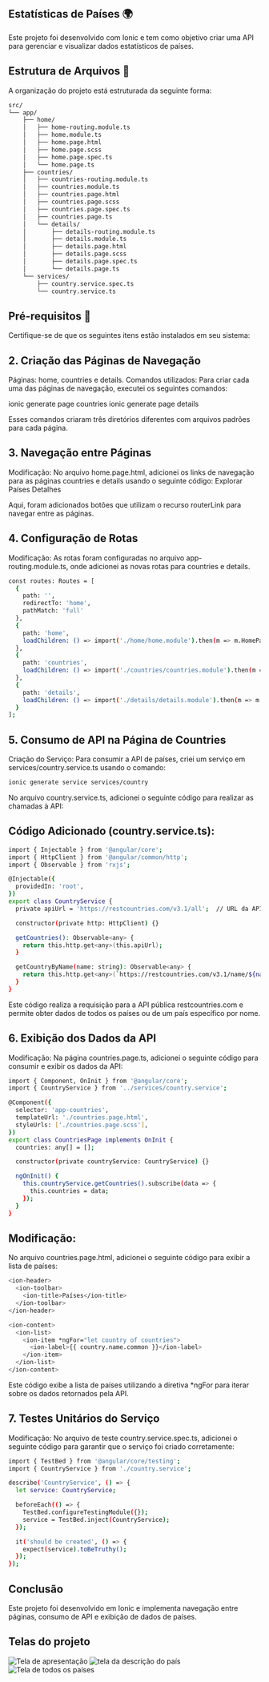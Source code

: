 ## Estatísticas de Países 🌍

Este projeto foi desenvolvido com Ionic e tem como objetivo criar uma API para gerenciar e visualizar dados estatísticos de países.

## Estrutura de Arquivos 📄

A organização do projeto está estruturada da seguinte forma:

```bash
src/
└── app/
    ├── home/
    │   ├── home-routing.module.ts
    │   ├── home.module.ts
    │   ├── home.page.html
    │   ├── home.page.scss
    │   ├── home.page.spec.ts
    │   └── home.page.ts
    ├── countries/
    │   ├── countries-routing.module.ts
    │   ├── countries.module.ts
    │   ├── countries.page.html
    │   ├── countries.page.scss
    │   ├── countries.page.spec.ts
    │   ├── countries.page.ts
    │   └── details/
    │       ├── details-routing.module.ts
    │       ├── details.module.ts
    │       ├── details.page.html
    │       ├── details.page.scss
    │       ├── details.page.spec.ts
    │       └── details.page.ts
    └── services/
        ├── country.service.spec.ts
        └── country.service.ts
```
## Pré-requisitos 🔧
Certifique-se de que os seguintes itens estão instalados em seu sistema:

## 2. Criação das Páginas de Navegação
Páginas: home, countries e details.
Comandos utilizados:
Para criar cada uma das páginas de navegação, executei os seguintes comandos:

ionic generate page countries
ionic generate page details

Esses comandos criaram três diretórios diferentes com arquivos padrões para cada página.

## 3. Navegação entre Páginas
Modificação:
No arquivo home.page.html, adicionei os links de navegação para as páginas countries e details usando o seguinte código:
<ion-content>
  <ion-button expand="full" routerLink="/countries">Explorar Países</ion-button>
  <ion-button expand="full" routerLink="/details">Detalhes</ion-button>
</ion-content>

Aqui, foram adicionados botões que utilizam o recurso routerLink para navegar entre as páginas.

## 4. Configuração de Rotas
Modificação:
As rotas foram configuradas no arquivo app-routing.module.ts, onde adicionei as novas rotas para countries e details.

```bash
const routes: Routes = [
  {
    path: '',
    redirectTo: 'home',
    pathMatch: 'full'
  },
  {
    path: 'home',
    loadChildren: () => import('./home/home.module').then(m => m.HomePageModule)
  },
  {
    path: 'countries',
    loadChildren: () => import('./countries/countries.module').then(m => m.CountriesPageModule)
  },
  {
    path: 'details',
    loadChildren: () => import('./details/details.module').then(m => m.DetailsPageModule)
  }
];
```
## 5. Consumo de API na Página de Countries
Criação do Serviço:
Para consumir a API de países, criei um serviço em services/country.service.ts usando o comando:

```bash
ionic generate service services/country
```

No arquivo country.service.ts, adicionei o seguinte código para realizar as chamadas à API:

## Código Adicionado (country.service.ts):

```bash
import { Injectable } from '@angular/core';
import { HttpClient } from '@angular/common/http';
import { Observable } from 'rxjs';

@Injectable({
  providedIn: 'root',
})
export class CountryService {
  private apiUrl = 'https://restcountries.com/v3.1/all';  // URL da API

  constructor(private http: HttpClient) {}

  getCountries(): Observable<any> {
    return this.http.get<any>(this.apiUrl);
  }

  getCountryByName(name: string): Observable<any> {
    return this.http.get<any>(`https://restcountries.com/v3.1/name/${name}`);
  }
}
```
Este código realiza a requisição para a API pública restcountries.com e 
permite obter dados de todos os países ou de um país específico por nome.

## 6. Exibição dos Dados da API
Modificação:
Na página countries.page.ts, adicionei o seguinte código para consumir e exibir os dados da API:

```bash
import { Component, OnInit } from '@angular/core';
import { CountryService } from '../services/country.service';

@Component({
  selector: 'app-countries',
  templateUrl: './countries.page.html',
  styleUrls: ['./countries.page.scss'],
})
export class CountriesPage implements OnInit {
  countries: any[] = [];

  constructor(private countryService: CountryService) {}

  ngOnInit() {
    this.countryService.getCountries().subscribe(data => {
      this.countries = data;
    });
  }
}
```
## Modificação:
No arquivo countries.page.html, adicionei o seguinte código para exibir a lista de países:

```bash
<ion-header>
  <ion-toolbar>
    <ion-title>Países</ion-title>
  </ion-toolbar>
</ion-header>

<ion-content>
  <ion-list>
    <ion-item *ngFor="let country of countries">
      <ion-label>{{ country.name.common }}</ion-label>
    </ion-item>
  </ion-list>
</ion-content>
```

Este código exibe a lista de países utilizando a diretiva *ngFor para iterar sobre os dados retornados pela API.

## 7. Testes Unitários do Serviço
Modificação:
No arquivo de teste country.service.spec.ts, adicionei o seguinte código para garantir que o serviço foi criado corretamente:

```bash
import { TestBed } from '@angular/core/testing';
import { CountryService } from './country.service';

describe('CountryService', () => {
  let service: CountryService;

  beforeEach(() => {
    TestBed.configureTestingModule({});
    service = TestBed.inject(CountryService);
  });

  it('should be created', () => {
    expect(service).toBeTruthy();
  });
});
```
## Conclusão
Este projeto foi desenvolvido em Ionic e implementa navegação entre páginas, consumo de API e exibição de dados de países.

## Telas do projeto
![Tela de apresentação](<tela de apresentação.jpg>)
![tela da descrição do país](<tela da descrição do país.jpg>)
![Tela de todos os países](<tela dos países.jpg>)